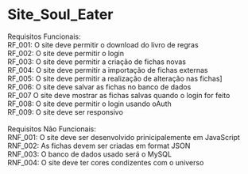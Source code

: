 # Site_Soul_Eater
Requisitos Funcionais: </br>
RF_001: O site deve permitir o download do livro de regras <br/>
RF_002: O site deve permitir o login </br>
RF_003: O site deve permitir a criação de fichas novas  </br>
RF_004: O site deve permitir a importação de fichas externas  </br>
RF_005: O site deve permitir a realização de alteração nas fichas] </br>
RF_006: O site deve salvar as fichas no banco de dados  </br>
RF_007 O site deve mostrar as fichas salvas quando o login for feito </br>
RF_008: O site deve permitir o login usando oAuth  </br>
RF_009:  O site deve ser responsivo  </br>
 </br>
Requisitos Não Funcionais: </br>
RNF_001: O site deve ser desenvolvido prinicipalemente em JavaScript </br>
RNF_002: As fichas devem ser criadas em format JSON </br>
RNF_003: O banco de dados usado será o MySQL </br>
RNF_004: O site deve ter cores condizentes com o universo </br>
